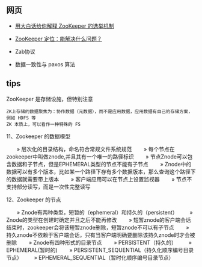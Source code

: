 

## 网页

- [用大白话给你解释 ZooKeeper 的选举机制](http://dockerone.com/article/696772)
- [ZooKeeper 定位：能解决什么问题？](https://ningg.top/zookeeper-positioning/)


- Zab协议
- 数据一致性与 paxos 算法



## tips

ZooKeeper 是存储设施，但特别注意

    ZK上存储的数据聚焦为：协作数据（元数据），而不是应用数据，应用数据有自己的存储方案，例如 HDFS 等
    ZK 本质上，可以看作一种特殊的 FS


11、Zookeeper 的数据模型　

　　» 层次化的目录结构，命名符合常规文件系统规范
　　» 每个节点在zookeeper中叫做znode,并且其有一个唯一的路径标识
　　» 节点Znode可以包含数据和子节点，但是EPHEMERAL类型的节点不能有子节点
　　» Znode中的数据可以有多个版本，比如某一个路径下存有多个数据版本，那么查询这个路径下的数据就需要带上版本
　　» 客户端应用可以在节点上设置监视器
　　» 节点不支持部分读写，而是一次性完整读写

12、Zookeeper 的节点

　　» Znode有两种类型，短暂的（ephemeral）和持久的（persistent）
　　» Znode的类型在创建时确定并且之后不能再修改
　　» 短暂znode的客户端会话结束时，zookeeper会将该短暂znode删除，短暂znode不可以有子节点
　　» 持久znode不依赖于客户端会话，只有当客户端明确要删除该持久znode时才会被删除
　　» Znode有四种形式的目录节点
　　» PERSISTENT（持久的）
　　» EPHEMERAL(暂时的)
　　» PERSISTENT_SEQUENTIAL（持久化顺序编号目录节点）
　　» EPHEMERAL_SEQUENTIAL（暂时化顺序编号目录节点）